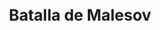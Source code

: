 ﻿---
title: "Batalla de Malesov"
permalink: periodes_248.html
layout: periode
dataInici: 1424
sidebar: periodes
pares:
  - id: 245
    title: "Guerras Husitas"
    dataInici: "(1419)"
    dataFi: "(1434)"

fills:
jocsPrincipals:
jocsEscenaris:
jocsEpoca:
  - title: "Ancient Battles Deluxe Expansion Kit 3: Strange Ordnance"
    bggId: 42337
    escenari: "Malesov"

jocsEpocaEscenaris:
---
